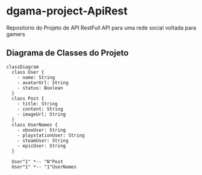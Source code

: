 # dgama-project-ApiRest
Repositorio do Projeto de API RestFull
API para uma rede social voltada para gamers

## Diagrama de Classes do Projeto

```mermaid
classDiagram
  class User {
    - name: String
    - avatarUrl: String
    - status: Boolean
  }
  class Post {
    - title: String
    - content: String
    - imageUrl: String
  }
  class UserNames {
    - xboxUser: String
    - playstationUser: String
    - steamUser: String
    - epicUser: String
  }

  User"1" *-- "N"Post
  User"1" *-- "1"UserNames
```
